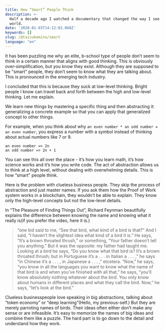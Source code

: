 ```yaml
---
title: How “Smart” People Think
description: >-
  Half a decade ago I watched a documentary that changed the way I see the
  world.
date: '2020-01-03T14:12:02.068Z'
keywords: []
slug: /@taisukemino/smart
language: "en"
---
```


It has been puzzling me why an elite, b-school type of people don’t seem to think in a certain manner that aligns with good thinking. This is obviously over-simplification, but you know they exist. Although they are supposed to be "smart" people, they don’t seem to know what they are talking about. This is pronounced in the emerging tech industry.

I concluded that this is because they suck at low-level thinking. Bright people I know can travel back and forth between the high and low-level thinking. Let me explain.

We learn new things by mastering a specific thing and then abstracting it: generalizing a concrete example so that you can apply that generalized concept to other things.

For example, when you think about why `an even number * an odd number = an even number`, you express a number with a symbol instead of thinking about actual numbers like 7 or 9.
```
an even number => 2n
an odd number => 2n + 1
```
You can see this all over the place - it’s how you learn math, it’s how science works and it’s how you write code. The act of abstraction allows us to think at a high level, without dealing with overwhelming details. This is how “smart" people think.

Here is the problem with clueless business people. They skip the process of abstraction and just master names. If you ask them how the Proof of Work system works in a blockchain, they wouldn’t be able to explain. They know only the high-level concepts but not the low-level details.

In “The Pleasure of Finding Things Out”, Richard Feynman beautifully explains the difference between knowing the name and knowing what it really is(if you prefer the video, here it is.)

> “one kid said to me, “See that bird, what kind of a bird is that?” And I said, “I haven’t the slightest idea what kind of a bird it is.” He says, “It’s a brown throated thrush,” or something, “Your father doesn’t tell you anything.” But it was the opposite: my father had taught me. Looking at a bird he says, “Do you know what that bird is? It’s a brown throated thrush; but in Portuguese it’s a . . . in Italian a . . . ,” he says “in Chinese it’s a . . . , in Japanese a . . . ,” etcetera. “Now,” he says, “you know in all the languages you want to know what the name of that bird is and when you’ve finished with all that,” he says, “you’ll know absolutely nothing whatever about the bird. You only know about humans in different places and what they call the bird. Now,” he says, “let’s look at the bird.”

Clueless businesspeople love speaking in big abstractions, talking about “token economy” or “deep learning”(Hello, my previous-self.) But they are merely parroting names of birds. Their ideas often either don’t make any sense or are infeasible. It’s easy to memorize the names of big ideas and combine them like a puzzle. The hard part is to go down to the detail and understand how they work.
